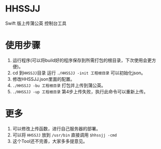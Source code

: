 # HHSSJJ
Swift 版上传蒲公英 控制台工具

# 使用步骤

1. 运行程序(可以将build好的程序保存到所需打包的根目录，下次使用会更方便)。
2. cd 到`HHSSJJ`目录 运行 ` ./HHSSJJ -init 工程根目录 ` 可以初始化json。
3. 修改HHSSJJ.json里面的配置。
4. ` ./HHSSJJ -bu 工程根目录 ` 打包并上传到蒲公英。
5. ` ./HHSSJJ -up 工程根目录 ` 第4步上传失败，执行此命令可以重新上传。


# 更多

1. 可以修改上传函数，进行自己服务器的部署。
2. 可以将 `HHSSJJ` 放到 `/usr/bin` 直接调用 `$hhssjj -cmd`
3. 这个Tool还不完善，大家多多提意见。

